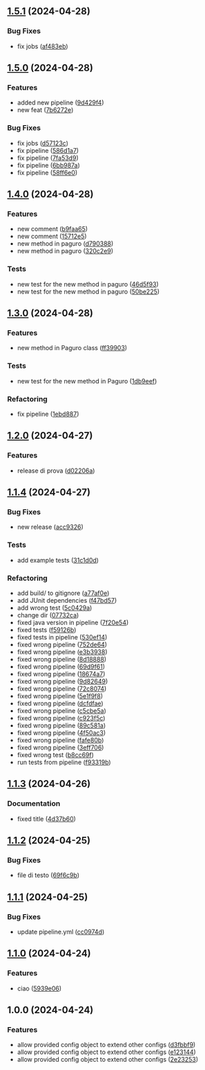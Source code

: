 ## [1.5.1](https://github.com/elisaalbertini/paguroRepo/compare/1.5.0...1.5.1) (2024-04-28)


### Bug Fixes

* fix jobs ([af483eb](https://github.com/elisaalbertini/paguroRepo/commit/af483ebb9874a0643d477001514eb457d9b9d246))

## [1.5.0](https://github.com/elisaalbertini/paguroRepo/compare/1.4.0...1.5.0) (2024-04-28)


### Features

* added new pipeline ([9d429f4](https://github.com/elisaalbertini/paguroRepo/commit/9d429f42bd7b3a943a85b3a96513fc7fae8fc735))
* new feat ([7b6272e](https://github.com/elisaalbertini/paguroRepo/commit/7b6272e514e60418d09603d663ccbeeea8bd1099))


### Bug Fixes

* fix jobs ([d57123c](https://github.com/elisaalbertini/paguroRepo/commit/d57123c8eb0e7356d18c74a1040fff468ea3902f))
* fix pipeline ([586d1a7](https://github.com/elisaalbertini/paguroRepo/commit/586d1a77725ef6edc81ab17a7176e879568364eb))
* fix pipeline ([7fa53d9](https://github.com/elisaalbertini/paguroRepo/commit/7fa53d94413ea9d5b627336b2deff8baa51a5d56))
* fix pipeline ([6bb987a](https://github.com/elisaalbertini/paguroRepo/commit/6bb987a6664240601075358a99950adf05bc17ba))
* fix pipeline ([58ff6e0](https://github.com/elisaalbertini/paguroRepo/commit/58ff6e060cd4fe7962c9e4dc6753c52d6ad5315b))

## [1.4.0](https://github.com/elisaalbertini/paguroRepo/compare/1.3.0...1.4.0) (2024-04-28)


### Features

* new comment ([b9faa65](https://github.com/elisaalbertini/paguroRepo/commit/b9faa65e203378d05a0056da7182ee2dbeba1e6d))
* new comment ([15712e5](https://github.com/elisaalbertini/paguroRepo/commit/15712e56125a6312ea2994f998e5fd9812d31ca4))
* new method in paguro ([d790388](https://github.com/elisaalbertini/paguroRepo/commit/d790388744921d27e5a47abb954c353bc0fa3feb))
* new method in paguro ([320c2e9](https://github.com/elisaalbertini/paguroRepo/commit/320c2e90b45cf7866a51f14824f3db0b3d501762))


### Tests

* new test for the new method in paguro ([46d5f93](https://github.com/elisaalbertini/paguroRepo/commit/46d5f93f34feb94561a5e39ce49f51e48f0e1a9e))
* new test for the new method in paguro ([50be225](https://github.com/elisaalbertini/paguroRepo/commit/50be2254c25471cc1d4bc4523917147c3d5a2748))

## [1.3.0](https://github.com/elisaalbertini/paguroRepo/compare/1.2.0...1.3.0) (2024-04-28)


### Features

* new method in Paguro class ([ff39903](https://github.com/elisaalbertini/paguroRepo/commit/ff39903b90e78400d14571b0a79a76bb791b27fc))


### Tests

* new test for the new method in Paguro ([1db9eef](https://github.com/elisaalbertini/paguroRepo/commit/1db9eef11b0f9286bd994df43b878bd9c1bee735))


### Refactoring

* fix pipeline ([1ebd887](https://github.com/elisaalbertini/paguroRepo/commit/1ebd887c754db0132ce49b2b4be906b490b8cbf6))

## [1.2.0](https://github.com/elisaalbertini/paguroRepo/compare/1.1.4...1.2.0) (2024-04-27)


### Features

* release di prova ([d02206a](https://github.com/elisaalbertini/paguroRepo/commit/d02206a750e2195317be77fd9af8feb89d0ffae8))

## [1.1.4](https://github.com/elisaalbertini/paguroRepo/compare/1.1.3...1.1.4) (2024-04-27)


### Bug Fixes

* new release ([acc9326](https://github.com/elisaalbertini/paguroRepo/commit/acc932619567b0138ace473f1cbe74168f2b4938))


### Tests

* add example tests ([31c1d0d](https://github.com/elisaalbertini/paguroRepo/commit/31c1d0dc1f1b44426a75a177ee52534065342bf3))


### Refactoring

* add build/ to gitignore ([a77af0e](https://github.com/elisaalbertini/paguroRepo/commit/a77af0e146af0f0904b4cdac8b31645e34e300c9))
* add JUnit dependencies ([f47bd57](https://github.com/elisaalbertini/paguroRepo/commit/f47bd57351d1826fcc30c14a76e8588741c45585))
* add wrong test ([5c0429a](https://github.com/elisaalbertini/paguroRepo/commit/5c0429af50a3affa0a152d6f27e9079b7eecdb3d))
* change dir ([07732ca](https://github.com/elisaalbertini/paguroRepo/commit/07732ca9a73a1ef8c7629934a0de9cbdb931d706))
* fixed java version in pipeline ([7f20e54](https://github.com/elisaalbertini/paguroRepo/commit/7f20e5405eb94674d0d9510af0b8d66f794cda52))
* fixed tests ([f59126b](https://github.com/elisaalbertini/paguroRepo/commit/f59126bb9e705c052f65f4be5419d36605ea1c1a))
* fixed tests in pipeline ([530ef14](https://github.com/elisaalbertini/paguroRepo/commit/530ef14a19f4e901e325f6d9ddfe4f30ac8c947b))
* fixed wrong pipeline ([752de64](https://github.com/elisaalbertini/paguroRepo/commit/752de64fe34ef92edbf8c89c2c485b9edb8542ae))
* fixed wrong pipeline ([e3b3938](https://github.com/elisaalbertini/paguroRepo/commit/e3b39385f8a34eb050789a2325abc0cc114ea2fb))
* fixed wrong pipeline ([8d18888](https://github.com/elisaalbertini/paguroRepo/commit/8d18888bfb62b5c44a60d63fcefa997f7b43b434))
* fixed wrong pipeline ([69d9f61](https://github.com/elisaalbertini/paguroRepo/commit/69d9f6111c9b1ad2b95b32858b97b375f39c8f07))
* fixed wrong pipeline ([18674a7](https://github.com/elisaalbertini/paguroRepo/commit/18674a71f90d467f94c36368d0d649b31d0c0ce6))
* fixed wrong pipeline ([9d82649](https://github.com/elisaalbertini/paguroRepo/commit/9d82649cf9c7d98c46dee488f58893752032f8f8))
* fixed wrong pipeline ([72c8074](https://github.com/elisaalbertini/paguroRepo/commit/72c8074a158e997f0f829abab2222d88ee6c6d95))
* fixed wrong pipeline ([5e1f9f8](https://github.com/elisaalbertini/paguroRepo/commit/5e1f9f87da59414048d7ca3dac3022df1713a944))
* fixed wrong pipeline ([dcfdfae](https://github.com/elisaalbertini/paguroRepo/commit/dcfdfae4e38cb0d9086583d9bf587176095277be))
* fixed wrong pipeline ([c5cbe5a](https://github.com/elisaalbertini/paguroRepo/commit/c5cbe5ae05fe14b3512ea04924b69f4b5e12e8bf))
* fixed wrong pipeline ([c923f5c](https://github.com/elisaalbertini/paguroRepo/commit/c923f5ca861bb44e579338579d84b6efe1611501))
* fixed wrong pipeline ([89c581a](https://github.com/elisaalbertini/paguroRepo/commit/89c581a3792f85162e8e182154b7d73d783058ad))
* fixed wrong pipeline ([4f50ac3](https://github.com/elisaalbertini/paguroRepo/commit/4f50ac3d384b40392b6650723e505d40277a6f69))
* fixed wrong pipeline ([fafe80b](https://github.com/elisaalbertini/paguroRepo/commit/fafe80b7d46ef039c092e3315fab92b582c5ecdd))
* fixed wrong pipeline ([3eff706](https://github.com/elisaalbertini/paguroRepo/commit/3eff7066b7d2b8b47e98a3cb3eea379916f23ba1))
* fixed wrong test ([b8cc69f](https://github.com/elisaalbertini/paguroRepo/commit/b8cc69f7e41ce8d75da44590ce194648aa5ca23b))
* run tests from pipeline ([f93319b](https://github.com/elisaalbertini/paguroRepo/commit/f93319bff108516589b0ffaf0ac48e4c9873234e))

## [1.1.3](https://github.com/elisaalbertini/paguroRepo/compare/1.1.2...1.1.3) (2024-04-26)


### Documentation

* fixed title ([4d37b60](https://github.com/elisaalbertini/paguroRepo/commit/4d37b60775bc87723da1f04ca2740ffb9f4052b4))

## [1.1.2](https://github.com/elisaalbertini/paguroRepo/compare/1.1.1...1.1.2) (2024-04-25)


### Bug Fixes

* file di testo ([69f6c9b](https://github.com/elisaalbertini/paguroRepo/commit/69f6c9b5fb63b606384bedba5bb3baee69adf493))

## [1.1.1](https://github.com/elisaalbertini/paguroRepo/compare/1.1.0...1.1.1) (2024-04-25)


### Bug Fixes

* update pipeline.yml ([cc0974d](https://github.com/elisaalbertini/paguroRepo/commit/cc0974da056893989e4d508e82167fd2eef1970f))

## [1.1.0](https://github.com/elisaalbertini/paguroRepo/compare/1.0.0...1.1.0) (2024-04-24)


### Features

* ciao ([5939e06](https://github.com/elisaalbertini/paguroRepo/commit/5939e061f21078158f94942270f496349da0c318))

## 1.0.0 (2024-04-24)


### Features

* allow provided config object to extend other configs ([d3fbbf9](https://github.com/elisaalbertini/paguroRepo/commit/d3fbbf9e777f631ae19d1370bda4f7440208728e))
* allow provided config object to extend other configs ([e123144](https://github.com/elisaalbertini/paguroRepo/commit/e1231446cdf5de95c172662a00e5781d89816502))
* allow provided config object to extend other configs ([2e23253](https://github.com/elisaalbertini/paguroRepo/commit/2e23253ec686733a22162756a22ad3c860e0f8b5))
